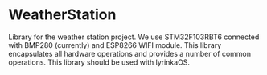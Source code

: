 # WeatherStation
Library for the weather station project. 
We use STM32F103RBT6 connected with BMP280 (currently) and ESP8266 WIFI module. 
This library encapsulates all hardware operations and provides a number of common operations. 
This library should be used with lyrinkaOS. 
